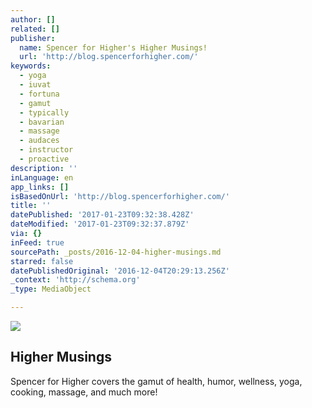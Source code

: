 ```yaml
---
author: []
related: []
publisher:
  name: Spencer for Higher's Higher Musings!
  url: 'http://blog.spencerforhigher.com/'
keywords:
  - yoga
  - iuvat
  - fortuna
  - gamut
  - typically
  - bavarian
  - massage
  - audaces
  - instructor
  - proactive
description: ''
inLanguage: en
app_links: []
isBasedOnUrl: 'http://blog.spencerforhigher.com/'
title: ''
datePublished: '2017-01-23T09:32:38.428Z'
dateModified: '2017-01-23T09:32:37.879Z'
via: {}
inFeed: true
sourcePath: _posts/2016-12-04-higher-musings.md
starred: false
datePublishedOriginal: '2016-12-04T20:29:13.256Z'
_context: 'http://schema.org'
_type: MediaObject

---
```

![](https://imgflo.herokuapp.com/graph/2b2431f8e7ba7b0/dcc991c733a0c2b5f312c43406dc4d45/croprotate.jpg?cropheight=3262&cropwidth=4912&degrees=0&input=https%3A%2F%2Fthe-grid-user-content.s3-us-west-2.amazonaws.com%2F8e76b5b4-0ca3-4e61-b4aa-a6b214b8769b.jpg&x=0&y=0)

<article style=""><h1>Higher Musings</h1><p>Spencer for Higher covers the gamut of health, humor, wellness, yoga, cooking, massage, and much more!</p></article>
